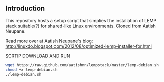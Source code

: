 ## Introduction
This repository hosts a setup script that simplies the installation of LEMP stack suitable(?) for shared-like Linux environments. 
Cloned from Aatish Neupane.

Read more over at Aatish Neupane's blog:
http://linuxdo.blogspot.com/2012/08/optimized-lemp-installer-for.html

SCRTIP DOWNLOAD AND RUN

```sh
wget https://raw.github.com/aatishnn/lempstack/master/lemp-debian.sh
chmod +x lemp-debian.sh
./lemp-debian.sh
```
